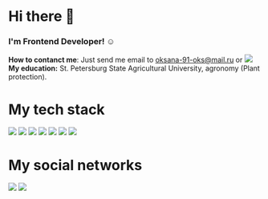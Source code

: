# Hi there 👋
### I'm Frontend Developer!	:relaxed: <br>
**How to contanct me**: Just send me email to oksana-91-oks@mail.ru or  <a href="https://t.me/vovoxbaseball"><img src="https://img.shields.io/badge/Telegram-2CA5E0?style=for-the-badge&logo=telegram&logoColor=white"></img><br></a>
**My education:** St. Petersburg State Agricultural University, agronomy (Plant protection).<br>

# My tech stack
<img src="https://img.shields.io/badge/JavaScript-F7DF1E?style=for-the-badge&logo=javascript&logoColor=black"></img>
<img src="https://img.shields.io/badge/HTML5-E34F26?style=for-the-badge&logo=html5&logoColor=white"></img>
<img src="https://img.shields.io/badge/CSS-239120?&style=for-the-badge&logo=css3&logoColor=white"></img>
<img src="https://img.shields.io/badge/Sass-CC6699?style=for-the-badge&logo=sass&logoColor=white"></img>
<img src="https://img.shields.io/badge/Figma-F24E1E?style=for-the-badge&logo=figma&logoColor=white"></img>
<img src="https://img.shields.io/badge/React-20232A?style=for-the-badge&logo=react&logoColor=61DAFB"></img>
<img src="https://img.shields.io/badge/Redux-593D88?style=for-the-badge&logo=redux&logoColor=white"></img>

# My social networks 
<a href="https://m.vk.com/oksiko"><img src="https://img.shields.io/badge/вконтакте-%232E87FB.svg?&style=for-the-badge&logo=vk&logoColor=white"></img></a>
<a href="https://www.instagram.com/oksikopavlova"><img src="https://img.shields.io/badge/Instagram-E4405F?style=for-the-badge&logo=instagram&logoColor=white"></img></a>

